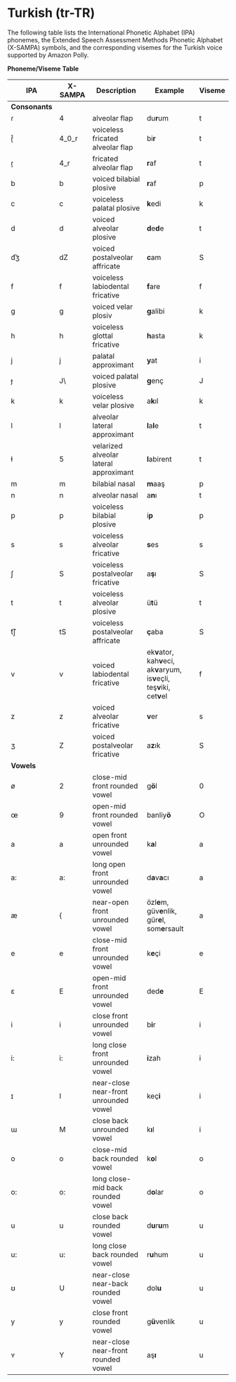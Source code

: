 # Turkish \(tr\-TR\)<a name="ph-table-turkish"></a>

The following table lists the International Phonetic Alphabet \(IPA\) phonemes, the Extended Speech Assessment Methods Phonetic Alphabet \(X\-SAMPA\) symbols, and the corresponding visemes for the Turkish voice supported by Amazon Polly\.


**Phoneme/Viseme Table**  

| IPA | X\-SAMPA | Description | Example | Viseme | 
| --- | --- | --- | --- | --- | 
|  **Consonants**  | 
| ɾ | 4 | alveolar flap | du**r**um | t | 
| ɾ̝̊ | 4\_0\_r | voiceless fricated alveolar flap | bi**r** | t | 
| ɾ̝ | 4\_r | fricated alveolar flap | **r**af | t | 
| b | b | voiced bilabial plosive | **r**af | p | 
| c | c | voiceless palatal plosive | **k**edi | k | 
| d | d | voiced alveolar plosive | **d**e**d**e | t | 
| d͡ʒ | dZ | voiced postalveolar affricate | **c**am | S | 
| f | f | voiceless labiodental fricative | **f**are | f | 
| g | g | voiced velar plosiv | **g**alibi | k | 
| h | h | voiceless glottal fricative | **h**asta | k | 
| j | j | palatal approximant | **y**at | i | 
| ɟ | J\\ | voiced palatal plosive | **g**enç | J | 
| k | k | voiceless velar plosive | a**k**ıl | k | 
| l | l | alveolar lateral approximant | **l**a**l**e | t | 
| ɫ | 5 | velarized alveolar lateral approximant | **l**abirent | t | 
| m | m | bilabial nasal | **m**aaş | p | 
| n | n | alveolar nasal | a**n**ı | t | 
| p | p | voiceless bilabial plosive | i**p** | p | 
| s | s | voiceless alveolar fricative | **s**es | s | 
| ʃ | S | voiceless postalveolar fricative | a**ş**ı | S | 
| t | t | voiceless alveolar plosive | ü**t**ü | t | 
| t͡ʃ | tS | voiceless postalveolar affricate | **ç**aba | S | 
| v | v | voiced labiodental fricative | ek**v**ator, kah**v**eci, ak**v**aryum, is**v**eçli, teş**v**iki, cet**v**el | f | 
| z | z | voiced alveolar fricative | **v**er | s | 
| ʒ | Z | voiced postalveolar fricative | a**z**ık | S | 
|  **Vowels**  | 
| ø | 2 | close\-mid front rounded vowel | g**ö**l | 0 | 
| œ | 9 | open\-mid front rounded vowel | banliy**ö** | O | 
| a | a | open front unrounded vowel | k**a**l | a | 
| a: | a: | long open front unrounded vowel | d**a**v**a**cı | a | 
| æ | \{ | near\-open front unrounded vowel | özl**e**m, güv**e**nlik, gür**e**l, som**e**rsault | a | 
| e | e | close\-mid front unrounded vowel | k**e**çi | e | 
| ɛ | E | open\-mid front unrounded vowel | ded**e** | E | 
| i | i | close front unrounded vowel | b**i**r | i | 
| i: | i: | long close front unrounded vowel | **i**zah | i | 
| ɪ | I | near\-close near\-front unrounded vowel | keç**i** | i | 
| ɯ | M | close back unrounded vowel | k**ı**l | i | 
| o | o | close\-mid back rounded vowel | k**o**l | o | 
| o: | o: | long close\-mid back rounded vowel | d**o**lar | o | 
| u | u | close back rounded vowel | d**u**r**u**m | u | 
| u: | u: | long close back rounded vowel | r**u**hum | u | 
| ʊ | U | near\-close near\-back rounded vowel | dol**u** | u | 
| y | y | close front rounded vowel | g**ü**venlik | u | 
| ʏ | Y | near\-close near\-front rounded vowel | aş**ı** | u | 